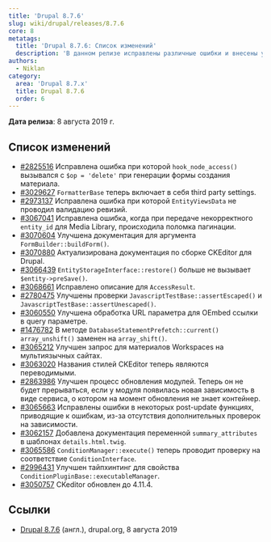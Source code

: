 ```yaml
---
title: 'Drupal 8.7.6'
slug: wiki/drupal/releases/8.7.6
core: 8
metatags:
  title: 'Drupal 8.7.6: Список изменений'
  description: 'В данном релизе исправлены различные ошибки и внесены улучшения.'
authors:
  - Niklan
category:
  area: 'Drupal 8.7.x'
  title: Drupal 8.7.6
  order: 6
---
```


**Дата релиза**: 8 августа 2019 г.

## Список изменений

- [#2825516](https://www.drupal.org/node/2825516) Исправлена ошибка при которой `hook_node_access()` вызывался с `$op = 'delete'` при генерации формы создания материала.
- [#3029627](https://www.drupal.org/node/3029627) `FormatterBase` теперь включает в себя third party settings.
- [#2973137](https://www.drupal.org/node/2973137) Исправлена ошибка при которой `EntityViewsData` не проводил валидацию ревизий.
- [#3067041](https://www.drupal.org/node/3067041) Исправлена ошибка, когда при передаче некорректного `entity_id` для Media Library, происходила поломка пагинации.
- [#3070604](https://www.drupal.org/node/3070604) Улучшена документация для аргумента `FormBuilder::buildForm()`.
- [#3070880](https://www.drupal.org/node/3070880) Актуализирована документация по сборке CKEditor для Drupal.
- [#3066439](https://www.drupal.org/node/3066439) `EntityStorageInterface::restore()` больше не вызывает `$entity->preSave()`.
- [#3068661](https://www.drupal.org/node/3068661) Исправлено описание для `AccessResult`.
- [#2780475](https://www.drupal.org/node/2780475) Улучшены проверки `JavascriptTestBase::assertEscaped()` и `JavascriptTestBase::assertUnescaped()`.
- [#3060550](https://www.drupal.org/node/3060550) Улучшена обработка URL параметра для OEmbed ссылки в query параметре.
- [#1476782](https://www.drupal.org/node/1476782) В методе `DatabaseStatementPrefetch::current()` `array_unshift()` заменен на `array_shift()`.
- [#3065212](https://www.drupal.org/node/3065212) Улучшен запрос для материалов Workspaces на мультиязычных сайтах.
- [#3063020](https://www.drupal.org/node/3063020) Названия стилей CKEditor теперь являются переводимыми.
- [#2863986](https://www.drupal.org/node/2863986) Улучшен процесс обновления модулей. Теперь он не будет прерываться, если у модуля появилась новая зависимость в виде сервиса, о котором на момент обновления не знает контейнер.
- [#3065663](https://www.drupal.org/node/3065663) Исправлены ошибки в некоторых post-update функциях, приводящие к ошибкам, из-за отсутствия дополнительных проверок на зависимости.
- [#3062157](https://www.drupal.org/node/3062157) Добавлена документация переменной `summary_attributes` в шаблонах `details.html.twig`.
- [#3065586](https://www.drupal.org/node/3065586) `ConditionManager::execute()` теперь проводит проверку на соответствие `ConditionInterface`.
- [#2996431](https://www.drupal.org/node/2996431) Улучшен тайпхинтинг для свойства `ConditionPluginBase::executableManager`.
- [#3050757](https://www.drupal.org/node/3050757) CKeditor обновлен до 4.11.4.

## Ссылки

- [Drupal 8.7.6](https://www.drupal.org/project/drupal/releases/8.7.6) (англ.), drupal.org, 8 августа 2019

